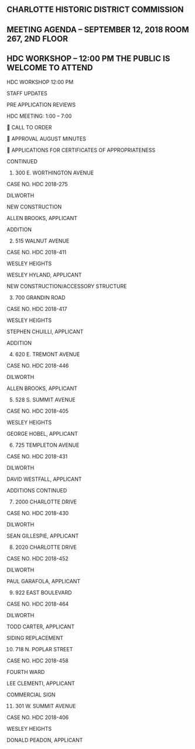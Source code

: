 ## CHARLOTTE HISTORIC DISTRICT COMMISSION

## MEETING AGENDA – SEPTEMBER 12, 2018 ROOM 267, 2ND FLOOR

## HDC WORKSHOP – 12:00 PM THE PUBLIC IS WELCOME TO ATTEND

HDC WORKSHOP 12:00 PM

STAFF UPDATES

PRE APPLICATION REVIEWS

HDC MEETING: 1:00 – 7:00

 CALL TO ORDER

 APPROVAL AUGUST MINUTES

 APPLICATIONS FOR CERTIFICATES OF APPROPRIATENESS

CONTINUED

1. 300 E. WORTHINGTON AVENUE

CASE NO. HDC 2018-275

DILWORTH

NEW CONSTRUCTION

ALLEN BROOKS, APPLICANT

ADDITION

2. 515 WALNUT AVENUE

CASE NO. HDC 2018-411

WESLEY HEIGHTS

WESLEY HYLAND, APPLICANT

NEW CONSTRUCTION/ACCESSORY STRUCTURE

3. 700 GRANDIN ROAD

CASE NO. HDC 2018-417

WESLEY HEIGHTS

STEPHEN CHUILLI, APPLICANT

ADDITION

4. 620 E. TREMONT AVENUE

CASE NO. HDC 2018-446

DILWORTH

ALLEN BROOKS, APPLICANT

5. 528 S. SUMMIT AVENUE

CASE NO. HDC 2018-405

WESLEY HEIGHTS

GEORGE HOBEL, APPLICANT

6. 725 TEMPLETON AVENUE

CASE NO. HDC 2018-431

DILWORTH

DAVID WESTFALL, APPLICANT

ADDITIONS CONTINUED

7. 2000 CHARLOTTE DRIVE

CASE NO. HDC 2018-430

DILWORTH

SEAN GILLESPIE, APPLICANT

8. 2020 CHARLOTTE DRIVE

CASE NO. HDC 2018-452

DILWORTH

PAUL GARAFOLA, APPLICANT

9. 922 EAST BOULEVARD

CASE NO. HDC 2018-464

DILWORTH

TODD CARTER, APPLICANT

SIDING REPLACEMENT

10. 718 N. POPLAR STREET

CASE NO. HDC 2018-458

FOURTH WARD

LEE CLEMENTI, APPLICANT

COMMERCIAL SIGN

11. 301 W. SUMMIT AVENUE

CASE NO. HDC 2018-406

WESLEY HEIGHTS

DONALD PEADON, APPLICANT
